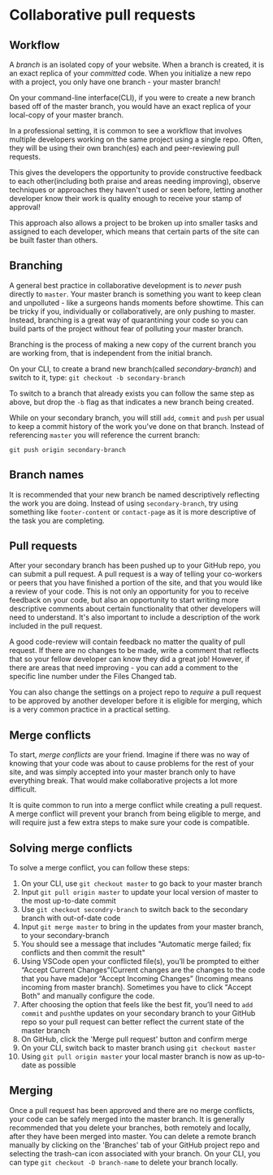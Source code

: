 # Collaborative pull requests

## Workflow

A _branch_ is an isolated copy of your website. When a branch is created, it is an exact replica of your _committed_ code. When you initialize a new repo with a project, you only have one branch - your master branch!

On your command-line interface(CLI), if you were to create a new branch based off of the master branch, you would have an exact replica of your local-copy of your master branch.

In a professional setting, it is common to see a workflow that involves multiple developers working on the same project using a single repo. Often, they will be using their own branch(es) each and peer-reviewing pull requests.

This gives the developers the opportunity to provide constructive feedback to each other(including both praise and areas needing improving), observe techniques or approaches they haven't used or seen before, letting another developer know their work is quality enough to receive your stamp of approval!

This approach also allows a project to be broken up into smaller tasks and assigned to each developer, which means that certain parts of the site can be built faster than others.

## Branching

A general best practice in collaborative development is to _never_ push directly to `master`. Your master branch is something you want to keep clean and unpolluted - like a surgeons hands moments before showtime. This can be tricky if you, individually or collaboratively, are only pushing to master. Instead, branching is a great way of quarantining your code so you can build parts of the project without fear of polluting your master branch.

Branching is the process of making a new copy of the current branch you are working from, that is independent from the initial branch.

On your CLI, to create a brand new branch(called _secondary-branch_) and switch to it, type: `git checkout -b secondary-branch`

To switch to a branch that already exists you can follow the same step as above, but drop the `-b` flag as that indicates a new branch being created.

While on your secondary branch, you will still `add`, `commit` and `push` per usual to keep a commit history of the work you've done on that branch. Instead of referencing `master` you will reference the current branch:

`git push origin secondary-branch`

## Branch names

It is recommended that your new branch be named descriptively reflecting the work you are doing. Instead of using `secondary-branch`, try using something like `footer-content` or `contact-page` as it is more descriptive of the task you are completing.

## Pull requests

After your secondary branch has been pushed up to your GitHub repo, you can submit a pull request. A pull request is a way of telling your co-workers or peers that you have finished a portion of the site, and that you would like a review of your code. This is not only an opportunity for you to receive feedback on your code, but also an opportunity to start writing more descriptive comments about certain functionality that other developers will need to understand. It's also important to include a description of the work included in the pull request.

A good code-review will contain feedback no matter the quality of pull request. If there are no changes to be made, write a comment that reflects that so your fellow developer can know they did a great job! However, if there are areas that need improving - you can add a comment to the specific line number under the Files Changed tab.

You can also change the settings on a project repo to _require_ a pull request to be approved by another developer before it is eligible for merging, which is a very common practice in a practical setting.

## Merge conflicts

To start, _merge conflicts_ are your friend. Imagine if there was no way of knowing that your code was about to cause problems for the rest of your site, and was simply accepted into your master branch only to have everything break. That would make collaborative projects a lot more difficult.

It is quite common to run into a merge conflict while creating a pull request. A merge conflict will prevent your branch from being eligible to merge, and will require just a few extra steps to make sure your code is compatible.

## Solving merge conflicts

To solve a merge conflict, you can follow these steps:

1. On your CLI, use `git checkout master` to go back to your master branch
1. Input `git pull origin master` to update your local version of master to the most up-to-date commit
1. Use `git checkout secondry-branch` to switch back to the secondary branch with out-of-date code
1. Input `git merge master` to bring in the updates from your master branch, to your secondary-branch
1. You should see a message that includes "Automatic merge failed; fix conflicts and then commit the result"
1. Using VSCode open your conflicted file(s), you’ll be prompted to either “Accept Current Changes”(Current changes are the changes to the code that you have made)or “Accept Incoming Changes” (Incoming means incoming from master branch). Sometimes you have to click "Accept Both" and manually configure the code.
1. After choosing the option that feels like the best fit, you’ll need to `add` `commit` and `push`the updates on your secondary branch to your GitHub repo so your pull request can better reflect the current state of the master branch
1. On GitHub, click the 'Merge pull request' button and confirm merge
1. On your CLI, switch back to master branch using `git checkout master`
1. Using `git pull origin master` your local master branch is now as up-to-date as possible

## Merging

Once a pull request has been approved and there are no merge conflicts, your code can be safely merged into the master branch. It is generally recommended that you delete your branches, both remotely and locally, after they have been merged into master. You can delete a remote branch manually by clicking on the 'Branches' tab of your GitHub project repo and selecting the trash-can icon associated with your branch. On your CLI, you can type `git checkout -D branch-name` to delete your branch locally.
